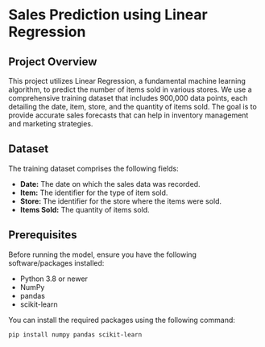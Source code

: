 # Sales Prediction using Linear Regression

## Project Overview
This project utilizes Linear Regression, a fundamental machine learning algorithm, to predict the number of items sold in various stores. We use a comprehensive training dataset that includes 900,000 data points, each detailing the date, item, store, and the quantity of items sold. The goal is to provide accurate sales forecasts that can help in inventory management and marketing strategies.

## Dataset
The training dataset comprises the following fields:
- **Date:** The date on which the sales data was recorded.
- **Item:** The identifier for the type of item sold.
- **Store:** The identifier for the store where the items were sold.
- **Items Sold:** The quantity of items sold.

## Prerequisites
Before running the model, ensure you have the following software/packages installed:
- Python 3.8 or newer
- NumPy
- pandas
- scikit-learn

You can install the required packages using the following command:
```bash
pip install numpy pandas scikit-learn

